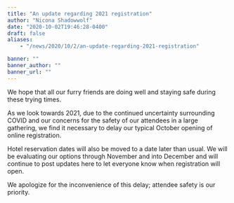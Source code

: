 ```yaml
---
title: "An update regarding 2021 registration"
author: "Nicona Shadowwolf"
date: "2020-10-02T19:46:28-0400"
draft: false
aliases:
    - "/news/2020/10/2/an-update-regarding-2021-registration"

banner: ""
banner_author: ""
banner_url: ""
---
```


We hope that all our furry friends are doing well and staying safe during these trying times.

As we look towards 2021, due to the continued uncertainty surrounding COVID and our concerns for the safety of our attendees in a large gathering, we find it necessary to delay our typical October opening of online registration.

Hotel reservation dates will also be moved to a date later than usual. We will be evaluating our options through November and into December and will continue to post updates here to let everyone know when registration will open.

We apologize for the inconvenience of this delay; attendee safety is our priority.

